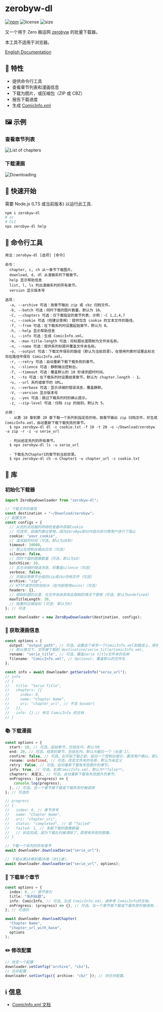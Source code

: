 # zerobyw-dl

[![npm](https://img.shields.io/npm/v/zerobyw-dl.svg)](https://www.npmjs.com/package/zerobyw-dl)
![license](https://img.shields.io/npm/l/zerobyw-dl.svg)
![size](https://img.shields.io/github/repo-size/yinyanfr/zerobyw-dl)

又一个用于 Zero 搬运网 [zerobyw](https://zerobyw.github.io/) 的批量下载器。

本工具不适用于浏览器。

[English Documentation](https://github.com/yinyanfr/zerobyw-dl/blob/main/README.en.md)

## :star2: 特性

- 提供命令行工具
- 查看章节列表和漫画信息
- 下载为图片，或压缩包（ZIP 或 CBZ）
- 报告下载进度
- 生成 [ComicInfo.xml](https://anansi-project.github.io/docs/comicinfo/intro)

## :framed_picture: 示例

### 查看章节列表

![List of chapters](asset/ls.png)

### 下载漫画

![Downloading](asset/dl.png)

## :green_book: 快速开始

需要 Node.js (LTS 或当前版本) 以运行此工具.

```bash
npm i zerobyw-dl
# or
# CLI
npx zerobyw-dl help
```

## :wrench: 命令行工具

```
用法：zerobyw-dl [选项] [命令]

命令：
  chapter, c, ch 从一章节下载图片。
  download, d, dl 从漫画系列下载章节。
  help 显示帮助信息
  list, l, ls 列出漫画系列的所有章节。
  version 显示版本号

选项：
  -a, --archive 可选：按章节输出 zip 或 cbz 归档文件。
  -b, --batch 可选：同时下载的图片数量，默认为 10。
  -C, --chapters 可选：仅下载指定的章节列表，示例：-C 1,2,4,7
  -c, --cookie 可选（但建议使用）：提供包含 cookie 的文本文件的路径。
  -f, --from 可选：在下载系列时设置起始章节，默认为 0。
  -h, --help 显示帮助信息
  -i, --info 可选：生成 ComicInfo.xml。
  -m, --max-title-length 可选：将标题长度限制为文件夹名称。
  -n, --name 可选：提供系列标题并覆盖文件夹名称。
  -o, --output 可选：下载文件保存的路径（默认为当前目录）。在使用列表时设置此标志将在路径中保存 ComicInfo.xml。
  -r, --retry 可选：自动重新下载下载失败的章节。
  -s, --slience 可选：静默输出控制台。
  -T, --timeout 可选：覆盖默认的 10 秒请求超时时间。
  -t, --to 可选：在下载系列时设置结束章节，默认为 chapter.length - 1。
  -u, --url 系列或章节的 URL。
  -v, --verbose 可选：显示详细的错误消息，覆盖静默。
  -V, --version 显示版本号
  -y, --yes 可选：跳过下载系列时的确认提示。
  -z, --zip-level 可选：归档 zip 的级别，默认为 5。

示例：
  - 从第 10 章到第 20 章下载一个系列到指定目的地，按章节输出 zip 归档文件，并生成 ComicInfo.xml，自动重新下载下载失败的章节。
  $ npx zerobyw-dl dl -c cookie.txt -f 10 -t 20 -o ~/Download/zerobyw -a zip -r -i -u serie_url

  - 列出给定系列的所有章节。
  $ npx zerobyw-dl ls -u serie_url

  - 下载名为Chapter1的章节到当前目录。
  $ npx zerobyw-dl ch -n Chapter1 -u chapter_url -c cookie.txt
```

## :book: 库

### 初始化下载器

```typescript
import ZeroBywDownloader from "zerobyw-dl";

// 下载文件的路径
const destination = "~/Download/zerobyw";
// 配置文件
const configs = {
  // 从您的浏览器的网络检查器中获取Cookie
  // 可选项，但强烈建议使用，因为ZeroByw部分内容对非付费用户进行了阻止
  cookie: "your_cookie",
  // 请求超时时间（可选，默认为10秒）
  timeout: 10000,
  // 禁止在控制台输出日志（可选）
  silence: false,
  // 同时下载的图像数量（可选，默认为10）
  batchSize: 10,
  // 显示详细的错误消息，将覆盖silence（可选）
  verbose: false,
  // 将输出按章节分组的zip或cbz存档文件（可选）
  archive: "zip",
  // HTTP请求的附加标头（在内部使用axios）（可选）
  headers: {},
  // 限制标题的长度，在文件系统具有此限制的情况下使用（可选，默认为undefined）
  maxTitleLength: 30,
  // 档案的压缩级别 (可选: 默认为5)
}; // 可选

const downloader = new ZeroBywDownloader(destination, configs);
```

### :scroll: 获取漫画信息

```typescript
const options = {
  output: "output_path", // 可选。设置这个来写一个ComicInfo.xml到路径上，使用true来输出到继承的目标文件夹中。
  // 默认情况下，文件被下载到 destination/serie_title/ComicInfo.xml。
  rename: "serie_title", // 可选。覆盖serie title文件夹的名称
  filename: "ComicInfo.xml", // Optional: 覆盖默认的文件名
};

const info = await downloader.getSerieInfo("serie_url");
// info
// {
//   title: "Serie Title",
//   chapters: [{
//     index: 0,
//     name: "Chapter Name",
//     uri: "chapter_uri", // 不含 baseUrl
//   }],
//   info: {} // 参见 ComicInfo 的文档
// }
```

### :books: 下载漫画

```typescript
const options = {
  start: 10, // 可选。起始章节，包括在内，默认为0
  end: 20, // 可选。结束的章节，包括在内，默认为最后一个（长度-1）。
  confirm: false, // 可选。在开始下载之前，启动一个控制台提示，要求用户确认，默认为false
  rename: undefined, // 可选。改变文件夹的名称，默认为未定义
  retry: false, // 可选。自动重新下载有失败图片的章节。
  info: true, // 可选。生成ComicInfo.xml，默认为**false**。
  chapters: 未定义, // 可选。自动重新下载有失败图片的章节。
  onProgress: (progress) => {
    console.log(progress);
  }, // 可选。当一个章节被下载或下载失败时被调用
}; // 可选的

// progress
// {
//   index: 0, // 章节序号
//   name: "Chapter Name",
//   uri: "chapter_uri",
//   status: "completed", // 或 "failed"
//   failed: 1, // 未能下载的图像数量
//   // 状态完成，因为下载队列被清除了，即使有失败的图像。
// }

// 下载一个系列的所有章节
await downloader.downloadSerie("serie_url");

// 下载从第10章到第20章（共11章）。
await downloader.downloadSerie("serie_url", options);
```

### :bookmark: 下载单个章节

```typescript
const options = {
  index: 0, // 章节索引
  title: "系列标题"。
  info: ComicInfo, // 可选。生成 ComicInfo.xml，请参考 ComicInfo的文档。
  onProgress: (progress) => {}, // 可选。当一个章节被下载或下载失败时被调用，与serie选项中相同
}; // 可选的

await downloader.downloadChapter(
  "Chapter Name",
  "chapter_url_with_base",
  options
);
```

### :pencil2: 修改配置

```typescript
// 改变一个配置
downloader.setConfig("archive", "cbz")。
// 合并配置
downloader.setConfigs({ archive: "cbz" }); // 将合并配置。
```

## :information_source: 信息

- [ComicInfo.xml 文档](https://anansi-project.github.io/docs/comicinfo/intro)
